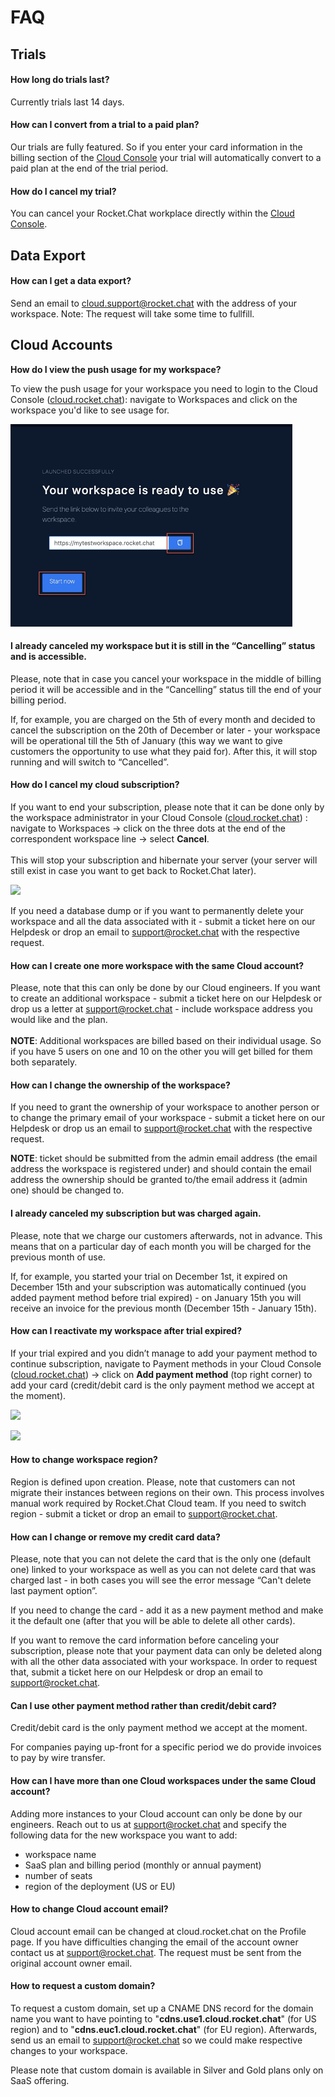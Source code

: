 # FAQ

## Trials

#### How long do trials last?

Currently trials last 14 days.

#### How can I convert from a trial to a paid plan?

Our trials are fully featured. So if you enter your card information in the billing section of the [Cloud Console](https://cloud.rocket.chat) your trial will automatically convert to a paid plan at the end of the trial period.

#### How do I cancel my trial?

You can cancel your Rocket.Chat workplace directly within the [Cloud Console](https://cloud.rocket.chat>).

## Data Export

#### How can I get a data export?

Send an email to cloud.support@rocket.chat with the address of your workspace. Note: The request will take some time to fullfill.



####

## Cloud Accounts

**How do I view the push usage for my workspace?**

To view the push usage for your workspace you need to login to the Cloud Console ([cloud.rocket.chat](https://cloud.rocket.chat)): navigate to Workspaces and click on the workspace you'd like to see usage for.

![](<../.gitbook/assets/image (73).png>)

#### I already canceled my workspace but it is still in the “Cancelling” status and is accessible.

Please, note that in case you cancel your workspace in the middle of billing period it will be accessible and in the “Cancelling” status till the end of your billing period.

If, for example, you are charged on the 5th of every month and decided to cancel the subscription on the 20th of December or later - your workspace will be operational till the 5th of January (this way we want to give customers the opportunity to use what they paid for). After this, it will stop running and will switch to “Cancelled”.

#### How do I cancel my cloud subscription?

If you want to end your subscription, please note that it can be done only by the workspace administrator in your Cloud Console ([cloud.rocket.chat](https://cloud.rocket.chat)) : navigate to Workspaces -> click on the three dots at the end of the correspondent workspace line -> select **Cancel**.\
\
This will stop your subscription and hibernate your server (your server will still exist in case you want to get back to Rocket.Chat later).

![](<../.gitbook/assets/cancel_cloud_subscription (1) (1) (1) (1).png>)

If you need a database dump or if you want to permanently delete your workspace and all the data associated with it - submit a ticket here on our Helpdesk or drop an email to [support@rocket.chat](mailto:support@rocket.chat) with the respective request. 

#### How can I create one more workspace with the same Cloud account?

Please, note that this can only be done by our Cloud engineers. If you want to create an additional workspace - submit a ticket here on our Helpdesk or drop us a letter at [support@rocket.chat](mailto:support@rocket.chat) - include workspace address you would like and the plan.\
\
**NOTE**: Additional workspaces are billed based on their individual usage.  So if you have 5 users on one and 10 on the other you will get billed for them both separately.

#### How can I change the ownership of the workspace?

If you need to grant the ownership of your workspace to another person or to change the primary email of your workspace - submit a ticket here on our Helpdesk or drop us an email to [support@rocket.chat](mailto:support@rocket.chat) with the respective request. 

**NOTE**: ticket should be submitted from the admin email address (the email address the workspace is registered under) and should contain the email address the ownership should be granted to/the email address it (admin one) should be changed to.

#### I already canceled my subscription but was charged again.

Please, note that we charge our customers afterwards, not in advance. This means that on a particular day of each month you will be charged for the previous month of use.

If, for example, you started your trial on December 1st, it expired on December 15th and your subscription was automatically continued (you added payment method before trial expired) - on January 15th you will receive an invoice for the previous month (December 15th - January 15th).

#### How can I reactivate my workspace after trial expired?

If your trial expired and you didn’t manage to add your payment method to continue subscription, navigate to Payment methods in your Cloud Console ([cloud.rocket.chat](https://cloud.rocket.chat)) -> click on **Add payment method** (top right corner) to add your card (credit/debit card is the only payment method we accept at the moment).

![](<../.gitbook/assets/add_payment_method (1) (1) (1) (1).png>)

![](../.gitbook/assets/add_credit_card.png)

#### How to change workspace region?

Region is defined upon creation. Please, note that customers can not migrate their instances between regions on their own. This process involves manual work required by Rocket.Chat Cloud team. If you need to switch region - submit a ticket or drop an email to [support@rocket.chat](mailto:support@rocket.chat).

#### How can I change or remove my credit card data?

Please, note that you can not delete the card that is the only one (default one) linked to your workspace as well as you can not delete card that was charged last - in both cases you will see the error message “Can't delete last payment option”. 

If you need to change the card - add it as a new payment method and make it the default one (after that you will be able to delete all other cards). 

If you want to remove the card information before canceling your subscription, please note that your payment data can only be deleted along with all the other data associated with your workspace. In order to request that, submit a ticket here on our Helpdesk or drop an email to [support@rocket.chat](mailto:support@rocket.chat).

#### Can I use other payment method rather than credit/debit card?

Credit/debit card is the only payment method we accept at the moment.

For companies paying up-front for a specific period we do provide invoices to pay by wire transfer. 

#### How can I have more than one Cloud workspaces under the same Cloud account?

Adding more instances to your Cloud account can only be done by our engineers. Reach out to us at support@rocket.chat and specify the following data for the new workspace you want to add:

* workspace name
* SaaS plan and billing period (monthly or annual payment)
* number of seats
* region of the deployment (US or EU)

#### How to change Cloud account email?

Cloud account email can be changed at cloud.rocket.chat on the Profile page. If you have difficulties changing the email of the account owner contact us at support@rocket.chat. The request must be sent from the original account owner email. 

#### How to request a custom domain?  

To request a custom domain, set up a CNAME DNS record for the domain name you want to have pointing to "**cdns.use1.cloud.rocket.chat**" (for US region) and to "**cdns.euc1.cloud.rocket.chat**" (for EU region). Afterwards, send us an email to support@rocket.chat so we could make respective changes to your workspace. 

Please note that custom domain is available in Silver and Gold plans only on SaaS offering. 



####



###

####



####
